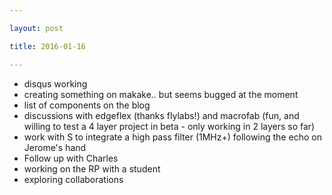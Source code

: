 ```yaml
---

layout: post

title: 2016-01-16

---
```



-   disqus working
-   creating something on makake.. but seems bugged at the moment
-   list of components on the blog
-   discussions with edgeflex (thanks flylabs!) and macrofab (fun, and
    willing to test a 4 layer project in beta - only working in 2 layers
    so far)
-   work with S to integrate a high pass filter (1MHz+) following the
    echo on Jerome's hand
-   Follow up with Charles
-   working on the RP with a student
-   exploring collaborations

